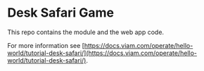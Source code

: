 # Desk Safari Game

This repo contains the module and the web app code.

For more information see [https://docs.viam.com/operate/hello-world/tutorial-desk-safari/](https://docs.viam.com/operate/hello-world/tutorial-desk-safari/).